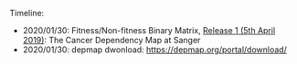 Timeline: 

* 2020/01/30: Fitness/Non-fitness Binary Matrix, [Release 1 (5th April 2019)](https://score.depmap.sanger.ac.uk/downloads): The Cancer Dependency Map at Sanger
*  2020/01/30: depmap dwonload: https://depmap.org/portal/download/
